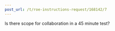 ```yaml
---
post_url: /t/roe-instructions-request/168142/7
---
```

Is there scope for collaboration in a 45 minute test?